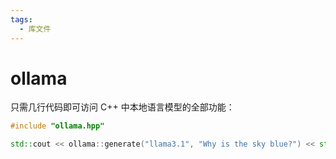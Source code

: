 ```yaml
---
tags:
  - 库文件
---
```

# ollama

只需几行代码即可访问 C++ 中本地语言模型的全部功能：

```c++
#include "ollama.hpp"

std::cout << ollama::generate("llama3.1", "Why is the sky blue?") << std::endl;
```
